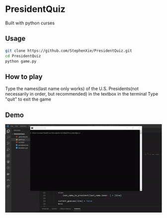# PresidentQuiz
Built with python curses

## Usage
```bash
git clone https://github.com/StephenXie/PresidentQuiz.git
cd PresidentQuiz
python game.py
```

## How to play
Type the names(last name only works) of the U.S. Presidents(not necessarily in order, but recommended) in the textbox in the terminal
Type "quit" to exit the game

## Demo
![](/demo.gif)
